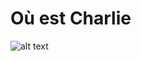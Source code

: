 # Où est Charlie

![alt text](https://raw.githubusercontent.com/kiim29/Ou_est_charlie/master/Crop20.jpg)
